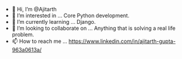 - 👋 Hi, I’m @Ajitarth
- 👀 I’m interested in ... Core Python development.
- 🌱 I’m currently learning ... Django.
- 💞️ I’m looking to collaborate on ... Anything that is solving a real life problem.
- 📫 How to reach me ... https://www.linkedin.com/in/ajitarth-gupta-963a0613a/

